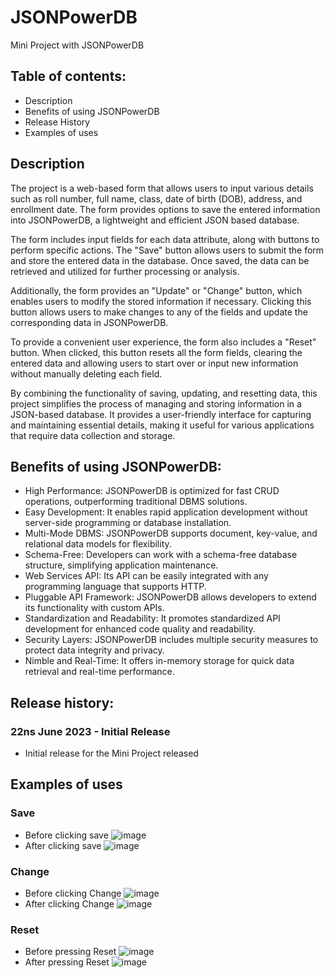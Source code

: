 # JSONPowerDB
Mini Project with JSONPowerDB

## Table of contents: 
* Description
* Benefits of using JSONPowerDB
* Release History
* Examples of uses

## Description
The project is a web-based form that allows users to input various details such as roll number, full name, class, date of birth (DOB), address, and enrollment date. The form provides options to save the entered information into JSONPowerDB, a lightweight and efficient JSON based database.

The form includes input fields for each data attribute, along with buttons to perform specific actions. The "Save" button allows users to submit the form and store the entered data in the database. Once saved, the data can be retrieved and utilized for further processing or analysis.

Additionally, the form provides an "Update" or "Change" button, which enables users to modify the stored information if necessary. Clicking this button allows users to make changes to any of the fields and update the corresponding data in JSONPowerDB.

To provide a convenient user experience, the form also includes a "Reset" button. When clicked, this button resets all the form fields, clearing the entered data and allowing users to start over or input new information without manually deleting each field.

By combining the functionality of saving, updating, and resetting data, this project simplifies the process of managing and storing information in a JSON-based database. It provides a user-friendly interface for capturing and maintaining essential details, making it useful for various applications that require data collection and storage.

## Benefits of using JSONPowerDB:

* High Performance: JSONPowerDB is optimized for fast CRUD operations, outperforming traditional DBMS solutions.
* Easy Development: It enables rapid application development without server-side programming or database installation.
* Multi-Mode DBMS: JSONPowerDB supports document, key-value, and relational data models for flexibility.
* Schema-Free: Developers can work with a schema-free database structure, simplifying application maintenance.
* Web Services API: Its API can be easily integrated with any programming language that supports HTTP.
* Pluggable API Framework: JSONPowerDB allows developers to extend its functionality with custom APIs.
* Standardization and Readability: It promotes standardized API development for enhanced code quality and readability.
* Security Layers: JSONPowerDB includes multiple security measures to protect data integrity and privacy.
* Nimble and Real-Time: It offers in-memory storage for quick data retrieval and real-time performance.

## Release history: 
### 22ns June 2023 - Initial Release
* Initial release for the Mini Project released

## Examples of uses
### Save
* Before clicking save
![image](https://github.com/walker-null-byte/JSONPowerDB/assets/63291304/207ceb3e-4797-4811-8a4c-1b8fd23130b0)
* After clicking save
![image](https://github.com/walker-null-byte/JSONPowerDB/assets/63291304/deb06b05-ddf9-426e-afe0-e4bfad3f06ab)

### Change
* Before clicking Change
![image](https://github.com/walker-null-byte/JSONPowerDB/assets/63291304/3d74f210-29e0-4b07-9065-99dfeeb446ff)
* After clicking Change
![image](https://github.com/walker-null-byte/JSONPowerDB/assets/63291304/68817059-698a-4828-ab64-3a94a7a3c358)

### Reset
* Before pressing Reset
![image](https://github.com/walker-null-byte/JSONPowerDB/assets/63291304/fe060bdd-425e-4acf-8575-18faec9f1970)
* After pressing Reset
![image](https://github.com/walker-null-byte/JSONPowerDB/assets/63291304/15f86cd2-589c-4901-a8b7-81213c4b2fb6)




